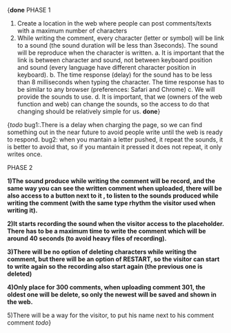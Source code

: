 {**done**
PHASE 1
1. Create a location in the web where people can post comments/texts with a maximum number of characters
2. While writing the comment, every character (letter or symbol) will be link to a sound (the sound duration will be less than 3seconds). The sound will be reproduce when the character is written.
a. It is important that the link is between character and sound, not between keyboard position and sound (every language have different character position in keyboard).
b. The time response (delay) for the sound has to be less than 8 milliseconds when typing the character. The time response has to be similar to any browser (preferences: Safari and Chrome)
c. We will provide the sounds to use.
d. It is important, that we (owners of the web function and web) can change the sounds, so the access to do that changing should be relatively simple for us.
**done**}

{*todo*
bug1:.There is a delay when charging the page, so we can find something out in the near future to avoid people write until the web is ready to respond.
bug2: when you mantain a letter pushed, it repeat the sounds, it is better to avoid that, so if you mantain it pressed it does not repeat, it only writes once.

PHASE 2

**1)The sound produce while writing the comment will be record, and the same way you can see the written comment when uploaded, there will be also access to a button next to it , to listen to the sounds produced while writing the comment (with the same type rhythm the visitor used when writing it).**

**2)It starts recording the sound when the visitor access to the placeholder. There has to be a maximum time to write the comment which will be around 40 seconds (to avoid heavy files of recording).**

**3)There will be no option of deleting characters while writing the comment, but there will be an option of RESTART, so the visitor can start to write again so the recording also start again (the previous one is deleted)**

**4)Only place for 300 comments, when uploading comment 301, the oldest one will be delete, so only the newest will be saved and shown in the web.**

5)There will be a way for the visitor, to put his name next to his comment comment
*todo*}